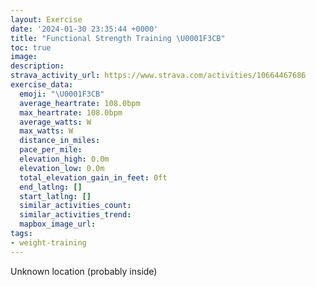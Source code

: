 ```yaml
---
layout: Exercise
date: '2024-01-30 23:35:44 +0000'
title: "Functional Strength Training \U0001F3CB️"
toc: true
image:
description:
strava_activity_url: https://www.strava.com/activities/10664467686
exercise_data:
  emoji: "\U0001F3CB️"
  average_heartrate: 108.0bpm
  max_heartrate: 108.0bpm
  average_watts: W
  max_watts: W
  distance_in_miles:
  pace_per_mile:
  elevation_high: 0.0m
  elevation_low: 0.0m
  total_elevation_gain_in_feet: 0ft
  end_latlng: []
  start_latlng: []
  similar_activities_count:
  similar_activities_trend:
  mapbox_image_url:
tags:
- weight-training
---
```




Unknown location (probably inside)
